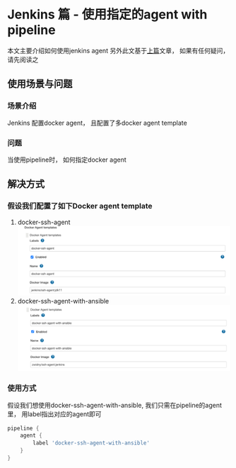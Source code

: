 # Jenkins 篇 - 使用指定的agent with pipeline

本文主要介绍如何使用jenkins agent 另外此文基于[上篇](jenkins-agent.md)文章， 如果有任何疑问，请先阅读之

## 使用场景与问题

### 场景介绍

Jenkins 配置docker agent， 且配置了多docker agent template

### 问题

当使用pipeline时， 如何指定docker agent

## 解决方式

### 假设我们配置了如下Docker agent template

1. docker-ssh-agent
   ![docker-ssh-agent](../images/docker_agent_template_2.png)
2. docker-ssh-agent-with-ansible
   ![docker-ssh-agent-with-ansible](../images/docker_agent_template_1.png)

### 使用方式

假设我们想使用docker-ssh-agent-with-ansible, 我们只需在pipeline的agent里， 用label指出对应的agent即可

```groovy
pipeline {
    agent {
        label 'docker-ssh-agent-with-ansible'
    }
}
```